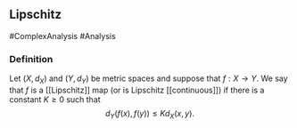## Lipschitz
#ComplexAnalysis #Analysis  

### Definition
Let $\left(X, d_{X}\right)$ and $\left(Y, d_{Y}\right)$ be metric spaces and suppose that $f: X \rightarrow Y$. We say that $f$ is a [[Lipschitz]] map (or is Lipschitz [[continuous]]) if there is a constant $K \geqslant 0$ such that
$$
d_{Y}(f(x), f(y)) \leqslant K d_{X}(x, y).
$$